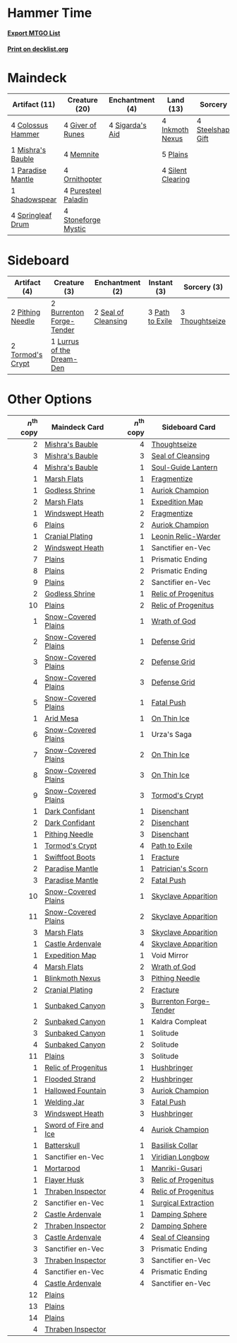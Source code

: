 # Hammer Time

#### [Export MTGO List](../collection/Hammer%20Time/Hammer%20Time.txt)
#### [Print on decklist.org](http://decklist.org/?deckmain=4%09Colossus%20Hammer%0A4%09Esper%20Sentinel%0A4%09Giver%20of%20Runes%0A4%09Inkmoth%20Nexus%0A4%09Memnite%0A1%09Mishra's%20Bauble%0A4%09Ornithopter%0A1%09Paradise%20Mantle%0A5%09Plains%0A4%09Puresteel%20Paladin%0A1%09Shadowspear%0A4%09Sigarda's%20Aid%0A4%09Silent%20Clearing%0A4%09Springleaf%20Drum%0A4%09Steelshaper's%20Gift%0A4%09Stoneforge%20Mystic%0A4%09Urza's%20Saga&deckside=2%09Burrenton%20Forge-Tender%0A1%09Lurrus%20of%20the%20Dream-Den%0A3%09Path%20to%20Exile%0A2%09Pithing%20Needle%0A2%09Seal%20of%20Cleansing%0A3%09Thoughtseize%0A2%09Tormod's%20Crypt)
# Maindeck

|                                       Artifact (11)                                        |                                        Creature (20)                                         |                                     Enchantment (4)                                      |                                         Land (13)                                          |                                         Sorcery (4)                                          |  Unknown (8)   |
|--------------------------------------------------------------------------------------------|----------------------------------------------------------------------------------------------|------------------------------------------------------------------------------------------|--------------------------------------------------------------------------------------------|----------------------------------------------------------------------------------------------|----------------|
|4 [Colossus Hammer](http://gatherer.wizards.com/Pages/Card/Details.aspx?multiverseid=466977)|4 [Giver of Runes](http://gatherer.wizards.com/Pages/Card/Details.aspx?multiverseid=463962)   |4 [Sigarda's Aid](http://gatherer.wizards.com/Pages/Card/Details.aspx?multiverseid=414333)|4 [Inkmoth Nexus](http://gatherer.wizards.com/Pages/Card/Details.aspx?multiverseid=213731)  |4 [Steelshaper's Gift](http://gatherer.wizards.com/Pages/Card/Details.aspx?multiverseid=51078)|4 Esper Sentinel|
|1 [Mishra's Bauble](http://gatherer.wizards.com/Pages/Card/Details.aspx?multiverseid=122122)|4 [Memnite](http://gatherer.wizards.com/Pages/Card/Details.aspx?multiverseid=194078)          |                                                                                          |5 [Plains](http://gatherer.wizards.com/Pages/Card/Details.aspx?multiverseid=439856)         |                                                                                              |4 Urza's Saga   |
|1 [Paradise Mantle](http://gatherer.wizards.com/Pages/Card/Details.aspx?multiverseid=73558) |4 [Ornithopter](http://gatherer.wizards.com/Pages/Card/Details.aspx?multiverseid=129665)      |                                                                                          |4 [Silent Clearing](http://gatherer.wizards.com/Pages/Card/Details.aspx?multiverseid=464195)|                                                                                              |                |
|1 [Shadowspear](http://gatherer.wizards.com/Pages/Card/Details.aspx?multiverseid=476487)    |4 [Puresteel Paladin](http://gatherer.wizards.com/Pages/Card/Details.aspx?multiverseid=227504)|                                                                                          |                                                                                            |                                                                                              |                |
|4 [Springleaf Drum](http://gatherer.wizards.com/Pages/Card/Details.aspx?multiverseid=378534)|4 [Stoneforge Mystic](http://gatherer.wizards.com/Pages/Card/Details.aspx?multiverseid=198383)|                                                                                          |                                                                                            |                                                                                              |                |


# Sideboard

|                                       Artifact (4)                                        |                                            Creature (3)                                            |                                       Enchantment (2)                                        |                                       Instant (3)                                        |                                       Sorcery (3)                                       |
|-------------------------------------------------------------------------------------------|----------------------------------------------------------------------------------------------------|----------------------------------------------------------------------------------------------|------------------------------------------------------------------------------------------|-----------------------------------------------------------------------------------------|
|2 [Pithing Needle](http://gatherer.wizards.com/Pages/Card/Details.aspx?multiverseid=129526)|2 [Burrenton Forge-Tender](http://gatherer.wizards.com/Pages/Card/Details.aspx?multiverseid=438580) |2 [Seal of Cleansing](http://gatherer.wizards.com/Pages/Card/Details.aspx?multiverseid=405369)|3 [Path to Exile](http://gatherer.wizards.com/Pages/Card/Details.aspx?multiverseid=220511)|3 [Thoughtseize](http://gatherer.wizards.com/Pages/Card/Details.aspx?multiverseid=438676)|
|2 [Tormod's Crypt](http://gatherer.wizards.com/Pages/Card/Details.aspx?multiverseid=389723)|1 [Lurrus of the Dream-Den](http://gatherer.wizards.com/Pages/Card/Details.aspx?multiverseid=479746)|                                                                                              |                                                                                          |                                                                                         |


# Other Options

|*n*<sup>th</sup> copy|                                         Maindeck Card                                         |*n*<sup>th</sup> copy|                                         Sideboard Card                                          |
|--------------------:|-----------------------------------------------------------------------------------------------|--------------------:|-------------------------------------------------------------------------------------------------|
|                    2|[Mishra's Bauble](http://gatherer.wizards.com/Pages/Card/Details.aspx?multiverseid=122122)     |                    4|[Thoughtseize](http://gatherer.wizards.com/Pages/Card/Details.aspx?multiverseid=438676)          |
|                    3|[Mishra's Bauble](http://gatherer.wizards.com/Pages/Card/Details.aspx?multiverseid=122122)     |                    3|[Seal of Cleansing](http://gatherer.wizards.com/Pages/Card/Details.aspx?multiverseid=405369)     |
|                    4|[Mishra's Bauble](http://gatherer.wizards.com/Pages/Card/Details.aspx?multiverseid=122122)     |                    1|[Soul-Guide Lantern](http://gatherer.wizards.com/Pages/Card/Details.aspx?multiverseid=476488)    |
|                    1|[Marsh Flats](http://gatherer.wizards.com/Pages/Card/Details.aspx?multiverseid=405101)         |                    1|[Fragmentize](http://gatherer.wizards.com/Pages/Card/Details.aspx?multiverseid=417587)           |
|                    1|[Godless Shrine](http://gatherer.wizards.com/Pages/Card/Details.aspx?multiverseid=405099)      |                    1|[Auriok Champion](http://gatherer.wizards.com/Pages/Card/Details.aspx?multiverseid=72921)        |
|                    2|[Marsh Flats](http://gatherer.wizards.com/Pages/Card/Details.aspx?multiverseid=405101)         |                    1|[Expedition Map](http://gatherer.wizards.com/Pages/Card/Details.aspx?multiverseid=397742)        |
|                    1|[Windswept Heath](http://gatherer.wizards.com/Pages/Card/Details.aspx?multiverseid=405115)     |                    2|[Fragmentize](http://gatherer.wizards.com/Pages/Card/Details.aspx?multiverseid=417587)           |
|                    6|[Plains](http://gatherer.wizards.com/Pages/Card/Details.aspx?multiverseid=439856)              |                    2|[Auriok Champion](http://gatherer.wizards.com/Pages/Card/Details.aspx?multiverseid=72921)        |
|                    1|[Cranial Plating](http://gatherer.wizards.com/Pages/Card/Details.aspx?multiverseid=51184)      |                    1|[Leonin Relic-Warder](http://gatherer.wizards.com/Pages/Card/Details.aspx?multiverseid=432997)   |
|                    2|[Windswept Heath](http://gatherer.wizards.com/Pages/Card/Details.aspx?multiverseid=405115)     |                    1|Sanctifier en-Vec                                                                                |
|                    7|[Plains](http://gatherer.wizards.com/Pages/Card/Details.aspx?multiverseid=439856)              |                    1|Prismatic Ending                                                                                 |
|                    8|[Plains](http://gatherer.wizards.com/Pages/Card/Details.aspx?multiverseid=439856)              |                    2|Prismatic Ending                                                                                 |
|                    9|[Plains](http://gatherer.wizards.com/Pages/Card/Details.aspx?multiverseid=439856)              |                    2|Sanctifier en-Vec                                                                                |
|                    2|[Godless Shrine](http://gatherer.wizards.com/Pages/Card/Details.aspx?multiverseid=405099)      |                    1|[Relic of Progenitus](http://gatherer.wizards.com/Pages/Card/Details.aspx?multiverseid=174824)   |
|                   10|[Plains](http://gatherer.wizards.com/Pages/Card/Details.aspx?multiverseid=439856)              |                    2|[Relic of Progenitus](http://gatherer.wizards.com/Pages/Card/Details.aspx?multiverseid=174824)   |
|                    1|[Snow-Covered Plains](http://gatherer.wizards.com/Pages/Card/Details.aspx?multiverseid=121267) |                    1|[Wrath of God](http://gatherer.wizards.com/Pages/Card/Details.aspx?multiverseid=129808)          |
|                    2|[Snow-Covered Plains](http://gatherer.wizards.com/Pages/Card/Details.aspx?multiverseid=121267) |                    1|[Defense Grid](http://gatherer.wizards.com/Pages/Card/Details.aspx?multiverseid=45481)           |
|                    3|[Snow-Covered Plains](http://gatherer.wizards.com/Pages/Card/Details.aspx?multiverseid=121267) |                    2|[Defense Grid](http://gatherer.wizards.com/Pages/Card/Details.aspx?multiverseid=45481)           |
|                    4|[Snow-Covered Plains](http://gatherer.wizards.com/Pages/Card/Details.aspx?multiverseid=121267) |                    3|[Defense Grid](http://gatherer.wizards.com/Pages/Card/Details.aspx?multiverseid=45481)           |
|                    5|[Snow-Covered Plains](http://gatherer.wizards.com/Pages/Card/Details.aspx?multiverseid=121267) |                    1|[Fatal Push](http://gatherer.wizards.com/Pages/Card/Details.aspx?multiverseid=423724)            |
|                    1|[Arid Mesa](http://gatherer.wizards.com/Pages/Card/Details.aspx?multiverseid=405092)           |                    1|[On Thin Ice](http://gatherer.wizards.com/Pages/Card/Details.aspx?multiverseid=463969)           |
|                    6|[Snow-Covered Plains](http://gatherer.wizards.com/Pages/Card/Details.aspx?multiverseid=121267) |                    1|Urza's Saga                                                                                      |
|                    7|[Snow-Covered Plains](http://gatherer.wizards.com/Pages/Card/Details.aspx?multiverseid=121267) |                    2|[On Thin Ice](http://gatherer.wizards.com/Pages/Card/Details.aspx?multiverseid=463969)           |
|                    8|[Snow-Covered Plains](http://gatherer.wizards.com/Pages/Card/Details.aspx?multiverseid=121267) |                    3|[On Thin Ice](http://gatherer.wizards.com/Pages/Card/Details.aspx?multiverseid=463969)           |
|                    9|[Snow-Covered Plains](http://gatherer.wizards.com/Pages/Card/Details.aspx?multiverseid=121267) |                    3|[Tormod's Crypt](http://gatherer.wizards.com/Pages/Card/Details.aspx?multiverseid=389723)        |
|                    1|[Dark Confidant](http://gatherer.wizards.com/Pages/Card/Details.aspx?multiverseid=397731)      |                    1|[Disenchant](http://gatherer.wizards.com/Pages/Card/Details.aspx?multiverseid=847)               |
|                    2|[Dark Confidant](http://gatherer.wizards.com/Pages/Card/Details.aspx?multiverseid=397731)      |                    2|[Disenchant](http://gatherer.wizards.com/Pages/Card/Details.aspx?multiverseid=847)               |
|                    1|[Pithing Needle](http://gatherer.wizards.com/Pages/Card/Details.aspx?multiverseid=129526)      |                    3|[Disenchant](http://gatherer.wizards.com/Pages/Card/Details.aspx?multiverseid=847)               |
|                    1|[Tormod's Crypt](http://gatherer.wizards.com/Pages/Card/Details.aspx?multiverseid=389723)      |                    4|[Path to Exile](http://gatherer.wizards.com/Pages/Card/Details.aspx?multiverseid=220511)         |
|                    1|[Swiftfoot Boots](http://gatherer.wizards.com/Pages/Card/Details.aspx?multiverseid=442223)     |                    1|[Fracture](http://gatherer.wizards.com/Pages/Card/Details.aspx?multiverseid=513680)              |
|                    2|[Paradise Mantle](http://gatherer.wizards.com/Pages/Card/Details.aspx?multiverseid=73558)      |                    1|[Patrician's Scorn](http://gatherer.wizards.com/Pages/Card/Details.aspx?multiverseid=136213)     |
|                    3|[Paradise Mantle](http://gatherer.wizards.com/Pages/Card/Details.aspx?multiverseid=73558)      |                    2|[Fatal Push](http://gatherer.wizards.com/Pages/Card/Details.aspx?multiverseid=423724)            |
|                   10|[Snow-Covered Plains](http://gatherer.wizards.com/Pages/Card/Details.aspx?multiverseid=121267) |                    1|[Skyclave Apparition](http://gatherer.wizards.com/Pages/Card/Details.aspx?multiverseid=495603)   |
|                   11|[Snow-Covered Plains](http://gatherer.wizards.com/Pages/Card/Details.aspx?multiverseid=121267) |                    2|[Skyclave Apparition](http://gatherer.wizards.com/Pages/Card/Details.aspx?multiverseid=495603)   |
|                    3|[Marsh Flats](http://gatherer.wizards.com/Pages/Card/Details.aspx?multiverseid=405101)         |                    3|[Skyclave Apparition](http://gatherer.wizards.com/Pages/Card/Details.aspx?multiverseid=495603)   |
|                    1|[Castle Ardenvale](http://gatherer.wizards.com/Pages/Card/Details.aspx?multiverseid=473200)    |                    4|[Skyclave Apparition](http://gatherer.wizards.com/Pages/Card/Details.aspx?multiverseid=495603)   |
|                    1|[Expedition Map](http://gatherer.wizards.com/Pages/Card/Details.aspx?multiverseid=397742)      |                    1|Void Mirror                                                                                      |
|                    4|[Marsh Flats](http://gatherer.wizards.com/Pages/Card/Details.aspx?multiverseid=405101)         |                    2|[Wrath of God](http://gatherer.wizards.com/Pages/Card/Details.aspx?multiverseid=129808)          |
|                    1|[Blinkmoth Nexus](http://gatherer.wizards.com/Pages/Card/Details.aspx?multiverseid=39439)      |                    3|[Pithing Needle](http://gatherer.wizards.com/Pages/Card/Details.aspx?multiverseid=129526)        |
|                    2|[Cranial Plating](http://gatherer.wizards.com/Pages/Card/Details.aspx?multiverseid=51184)      |                    2|[Fracture](http://gatherer.wizards.com/Pages/Card/Details.aspx?multiverseid=513680)              |
|                    1|[Sunbaked Canyon](http://gatherer.wizards.com/Pages/Card/Details.aspx?multiverseid=464196)     |                    3|[Burrenton Forge-Tender](http://gatherer.wizards.com/Pages/Card/Details.aspx?multiverseid=438580)|
|                    2|[Sunbaked Canyon](http://gatherer.wizards.com/Pages/Card/Details.aspx?multiverseid=464196)     |                    1|Kaldra Compleat                                                                                  |
|                    3|[Sunbaked Canyon](http://gatherer.wizards.com/Pages/Card/Details.aspx?multiverseid=464196)     |                    1|Solitude                                                                                         |
|                    4|[Sunbaked Canyon](http://gatherer.wizards.com/Pages/Card/Details.aspx?multiverseid=464196)     |                    2|Solitude                                                                                         |
|                   11|[Plains](http://gatherer.wizards.com/Pages/Card/Details.aspx?multiverseid=439856)              |                    3|Solitude                                                                                         |
|                    1|[Relic of Progenitus](http://gatherer.wizards.com/Pages/Card/Details.aspx?multiverseid=174824) |                    1|[Hushbringer](http://gatherer.wizards.com/Pages/Card/Details.aspx?multiverseid=472980)           |
|                    1|[Flooded Strand](http://gatherer.wizards.com/Pages/Card/Details.aspx?multiverseid=405098)      |                    2|[Hushbringer](http://gatherer.wizards.com/Pages/Card/Details.aspx?multiverseid=472980)           |
|                    1|[Hallowed Fountain](http://gatherer.wizards.com/Pages/Card/Details.aspx?multiverseid=97071)    |                    3|[Auriok Champion](http://gatherer.wizards.com/Pages/Card/Details.aspx?multiverseid=72921)        |
|                    1|[Welding Jar](http://gatherer.wizards.com/Pages/Card/Details.aspx?multiverseid=48328)          |                    3|[Fatal Push](http://gatherer.wizards.com/Pages/Card/Details.aspx?multiverseid=423724)            |
|                    3|[Windswept Heath](http://gatherer.wizards.com/Pages/Card/Details.aspx?multiverseid=405115)     |                    3|[Hushbringer](http://gatherer.wizards.com/Pages/Card/Details.aspx?multiverseid=472980)           |
|                    1|[Sword of Fire and Ice](http://gatherer.wizards.com/Pages/Card/Details.aspx?multiverseid=46429)|                    4|[Auriok Champion](http://gatherer.wizards.com/Pages/Card/Details.aspx?multiverseid=72921)        |
|                    1|[Batterskull](http://gatherer.wizards.com/Pages/Card/Details.aspx?multiverseid=233055)         |                    1|[Basilisk Collar](http://gatherer.wizards.com/Pages/Card/Details.aspx?multiverseid=426041)       |
|                    1|Sanctifier en-Vec                                                                              |                    1|[Viridian Longbow](http://gatherer.wizards.com/Pages/Card/Details.aspx?multiverseid=46018)       |
|                    1|[Mortarpod](http://gatherer.wizards.com/Pages/Card/Details.aspx?multiverseid=213725)           |                    1|[Manriki-Gusari](http://gatherer.wizards.com/Pages/Card/Details.aspx?multiverseid=74158)         |
|                    1|[Flayer Husk](http://gatherer.wizards.com/Pages/Card/Details.aspx?multiverseid=221560)         |                    3|[Relic of Progenitus](http://gatherer.wizards.com/Pages/Card/Details.aspx?multiverseid=174824)   |
|                    1|[Thraben Inspector](http://gatherer.wizards.com/Pages/Card/Details.aspx?multiverseid=409784)   |                    4|[Relic of Progenitus](http://gatherer.wizards.com/Pages/Card/Details.aspx?multiverseid=174824)   |
|                    2|Sanctifier en-Vec                                                                              |                    1|[Surgical Extraction](http://gatherer.wizards.com/Pages/Card/Details.aspx?multiverseid=397706)   |
|                    2|[Castle Ardenvale](http://gatherer.wizards.com/Pages/Card/Details.aspx?multiverseid=473200)    |                    1|[Damping Sphere](http://gatherer.wizards.com/Pages/Card/Details.aspx?multiverseid=443101)        |
|                    2|[Thraben Inspector](http://gatherer.wizards.com/Pages/Card/Details.aspx?multiverseid=409784)   |                    2|[Damping Sphere](http://gatherer.wizards.com/Pages/Card/Details.aspx?multiverseid=443101)        |
|                    3|[Castle Ardenvale](http://gatherer.wizards.com/Pages/Card/Details.aspx?multiverseid=473200)    |                    4|[Seal of Cleansing](http://gatherer.wizards.com/Pages/Card/Details.aspx?multiverseid=405369)     |
|                    3|Sanctifier en-Vec                                                                              |                    3|Prismatic Ending                                                                                 |
|                    3|[Thraben Inspector](http://gatherer.wizards.com/Pages/Card/Details.aspx?multiverseid=409784)   |                    3|Sanctifier en-Vec                                                                                |
|                    4|Sanctifier en-Vec                                                                              |                    4|Prismatic Ending                                                                                 |
|                    4|[Castle Ardenvale](http://gatherer.wizards.com/Pages/Card/Details.aspx?multiverseid=473200)    |                    4|Sanctifier en-Vec                                                                                |
|                   12|[Plains](http://gatherer.wizards.com/Pages/Card/Details.aspx?multiverseid=439856)              |                     |                                                                                                 |
|                   13|[Plains](http://gatherer.wizards.com/Pages/Card/Details.aspx?multiverseid=439856)              |                     |                                                                                                 |
|                   14|[Plains](http://gatherer.wizards.com/Pages/Card/Details.aspx?multiverseid=439856)              |                     |                                                                                                 |
|                    4|[Thraben Inspector](http://gatherer.wizards.com/Pages/Card/Details.aspx?multiverseid=409784)   |                     |                                                                                                 |

